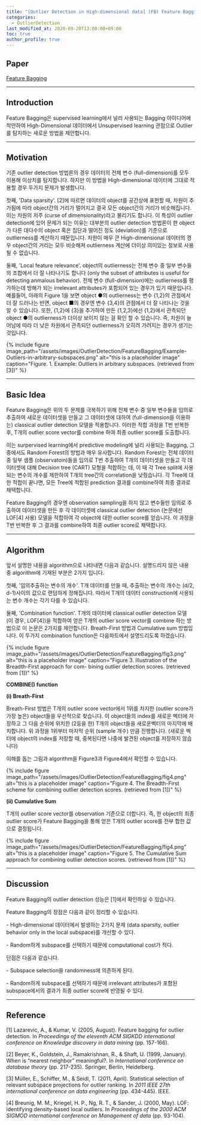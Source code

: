 ```yaml
---
title: "[Outlier Detection in High-dimensional data] (FB) Feature Bagging 리뷰"
categories: 
  - OutlierDetection
last_modified_at: 2020-09-20T13:00:00+09:00
toc: true
author_profile: true
---
```


## **Paper**

[Feature Bagging](https://dl.acm.org/doi/abs/10.1145/1081870.1081891?casa_token=fJmH04B3mzMAAAAA:Qpesfom07GOIXjeXBWxcIkHNmHrdFTDtJyjE1VXV3HmWQtyeeTKQlb2RE3GQa7ALJ-lFWnYzSPPu)

---

## **Introduction**

Feature Bagging은 supervised learning에서 널리 사용되는 Bagging 아이디어에 착안하여 High-Dimensional 데이터에서 Unsupervised learning 관점으로 Outlier를 탐지하는 새로운 방법을 제안합니다.

---

## **Motivation**

기존 outlier detection 방법론의 경우 데이터의 전체 변수 (full-dimension)를 모두 이용해 이상치를 탐지합니다. 하지만 이 방법을 High-dimensional 데이터에 그대로 적용할 경우 두가지 문제가 발생합니다.

첫째, 'Data sparsity'. \[2\]에 따르면 데이터의 object를 공간상에 표현할 때, 차원이 추가됨에 따라 object간의 거리가 멀어지고 결국 모든 object간의 거리가 비슷해집니다. 이는 차원의 저주 (curse of dimensionality)라고 불리기도 합니다. 이 특성이 outlier detection에 있어 문제가 되는 이유는 대부분의 outlier detection 방법론이 한 object가 다른 대다수의 object 혹은 집단과 떨어진 정도 (deviation)를 기준으로 outlierness를 계산하기 때문입니다. 차원이 매우 큰 High-dimensional 데이터의 경우 object간의 거리는 모두 비슷해져 outlierness 계산에 더이상 의미있는 정보로 사용될 수 없습니다.

둘째, 'Local feature relevance'. object의 outlierness는 전체 변수 중 일부 변수들의 조합에서 더 잘 나타나기도 합니다 (only the subset of attributes is useful for detecting anmalous behavior). 전체 변수 (full-dimension)에는 outlierness를 평가하는데 방해가 되는 irrelevant attributes가 포함되어 있는 경우가 있기 때문입니다. 예를들어, 아래의 Figure 1을 보면 object ●의 outlierness는 변수 {1,2}의 관점에서 더 잘 드러나는 반면, object ■의 경우엔 변수 {3,4}의 관점에서 더 잘 나타나는 것을 알 수 있습니다. 또한, {1,2}에 {3}을 추가하여 만든 {1,2,3}에선 {1,2}에서 관측되던 object ●의 outlierness가 더이상 보이지 않는 걸 확인 할 수 있습니다. 즉, 차원이 늘어남에 따라 더 낮은 차원에서 관측되던 outlierness가 오히려 가려지는 경우가 생기는 것입니다.

{% include figure image_path="/assets/images/OutlierDetection/FeatureBagging/Example-Outliers-in-arbitrary-subspaces.png" alt="this is a placeholder image" caption="Figure. 1. Example: Outliers in arbitrary subspaces. (retrieved from [3])" %}

---

## **Basic Idea**

Feature Bagging은 위의 두 문제를 극복하기 위해 전체 변수 중 일부 변수들을 임의로 추출하여 새로운 데이터셋을 만들고 그 데이터셋에 대하여 (full-dimension을 이용하는) classical outlier detection 모델을 적용합니다. 이러한 적합 과정을 T번 반복한 후, T개의 outlier score vector를 combine 하여 최종 outlier score를 도출합니다.

이는 surpervised learning에서 predictive modeling에 널리 사용되는 Bagging, 그 중에서도 Random Forest의 방법과 매우 유사합니다. Random Forest는 전체 데이터 중 일부 샘플 (observatoin)들을 임의로 T번 추출하여 T개의 데이터셋을 만들고 각 데이터셋에 대해 Decision tree (CART) 모형을 적합하는 데, 이 때 각 Tree split에 사용되는 변수의 개수를 제한하여 T개의 tree간의 correlation을 낮췄습니다. 각 Tree에 대한 적합이 끝나면, 모든 Tree에 적합된 prediction 결과를 combine하여 최종 결과로 채택합니다.

Feature Bagging의 경우엔 observation sampling을 하지 않고 변수들만 임의로 추출하여 데이터셋을 만든 후 각 데이터셋에 classical outlier detection (논문에선 LOF\[4\] 사용) 모델을 적합하여 각 object에 대한 outlier score를 얻습니다. 이 과정을 T번 반복한 후 그 결과를 combine하여 최종 outlier score로 채택합니다. 

---

## **Algorithm**

앞서 설명한 내용을 algorithm으로 나타내면 다음과 같습니다. 설명드리지 않은 내용 중 algorithm에 기재된 부분은 2가지 입니다.

첫째, '임의추출하는 변수의 개수'. T개 데이터를 만들 때, 추출하는 변수의 개수는 (d/2, d-1)사이의 값으로 랜덤하게 정해집니다. 따라서 T개의 데이터 construction에 사용되는 변수 개수는 각기 다를 수 있습니다. 

둘째, 'Combination function'. T개의 데이터에 classical outlier detection 모델 (이 경우, LOF\[4\])을 적합하여 얻은 T개의 outlier score vector를 combine 하는 방법으로 이 논문은 2가지를 제안합니다. Breath-First 방법과 Cumulative sum 방법입니다. 이 두가지 combination function은 다음파트에서 설명드리도록 하겠습니다. 

{% include figure image_path="/assets/images/OutlierDetection/FeatureBagging/fig3.png" alt="this is a placeholder image" caption="Figure 3.  Illustration of the Breadth-First approach for com- bining outlier detection scores. (retrieved from [1])" %}

**COMBINE() function**

**(i) Breath-First**

Breath-First 방법은 T개의 outlier score vector에서 1위를 차지한 (outlier score가 가장 높은) object들을 우선적으로 찾습니다. 이 object들의 index를 새로운 벡터에 저장하고 그 다음 순위에 위치한 (2등을 한) T개의 object들을 새로운벡터의 마지막에 배치합니다. 위 과정을 1위부터 마지막 순위 (sample 개수) 만큼 진행합니다. (새로운 벡터에 object의 index를 저장할 때, 중복된다면 나중에 발견된 object를 저장하지 않습니다) 

이해를 돕는 그림과 algorithm을 Figure3과 Figure4에서 확인할 수 있습니다.


{% include figure image_path="/assets/images/OutlierDetection/FeatureBagging/fig4.png" alt="this is a placeholder image" caption="Figure 4. The Breadth-First scheme for combining outlier detection scores. (retrieved from [1])" %}


**(ii) Cumulative Sum**

T개의 outlier score vector를 observation 기준으로 더합니다. 즉, 한 object의 최종 outlier score가 Feature Bagging을 통해 얻은 T개의 outlier score를 전부 합한 값으로 결정됩니다.

{% include figure image_path="/assets/images/OutlierDetection/FeatureBagging/fig4.png" alt="this is a placeholder image" caption="Figure 5. The Cumulative Sum approach for combining outlier detection scores. (retrieved from [1])" %}

---

## **Discussion**

Feature Bagging의 outlier detection 성능은 \[1\]에서 확인하실 수 있습니다. 

Feature Bagging의 장점은 다음과 같이 정리할 수 있습니다.

\- High-dimensional 데이터에서 발생하는 2가지 문제 (data sparsity, outlier behavior only in the local subspace)를 개선할 수 있다. 

\- Random하게 subspace를 선택하기 때문에 computational cost가 적다.

단점은 다음과 같습니다.

\- Subspace selection을 randomness에 의존하게 된다.

\- Random하게 subspace를 선택하기 때문에 irrelevant attributes가 포함된 subspace에서의 결과가 최종 outlier score에 반영될 수 있다. 


---

## **Reference**

\[1\] Lazarevic, A., & Kumar, V. (2005, August). Feature bagging for outlier detection. In _Proceedings of the eleventh ACM SIGKDD international conference on Knowledge discovery in data mining_ (pp. 157-166).

\[2\] Beyer, K., Goldstein, J., Ramakrishnan, R., & Shaft, U. (1999, January). When is “nearest neighbor” meaningful?. In _International conference on database theory_ (pp. 217-235). Springer, Berlin, Heidelberg.

\[3\] Müller, E., Schiffer, M., & Seidl, T. (2011, April). Statistical selection of relevant subspace projections for outlier ranking. In _2011 IEEE 27th international conference on data engineering_ (pp. 434-445). IEEE.

\[4\] Breunig, M. M., Kriegel, H. P., Ng, R. T., & Sander, J. (2000, May). LOF: identifying density-based local outliers. In _Proceedings of the 2000 ACM SIGMOD international conference on Management of data_ (pp. 93-104).

